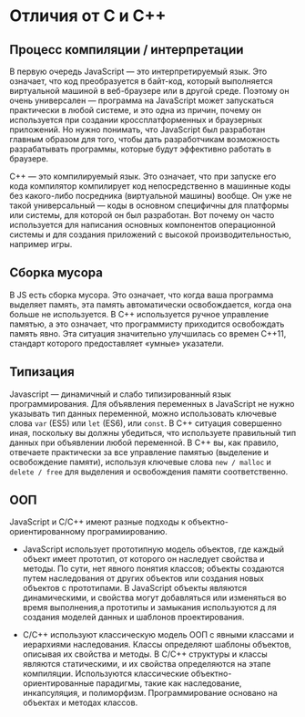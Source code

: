# Отличия от С и С++

## Процесс компиляции / интерпретации

В первую очередь JavaScript — это интерпретируемый язык. Это означает, что код преобразуется в байт-код, который выполняется виртуальной машиной в веб-браузере или в другой среде. Поэтому он очень универсален — программа на JavaScript может запускаться практически в любой системе, и это одна из причин, почему он используется при создании кроссплатформенных и браузерных приложений. Но нужно понимать, что JavaScript был разработан главным образом для того, чтобы дать разработчикам возможность разрабатывать программы, которые будут эффективно работать в браузере.

C++ — это компилируемый язык. Это означает, что при запуске его кода компилятор компилирует код непосредственно в машинные коды без какого-либо посредника (виртуальной машины) вообще. Он уже не такой универсальный — коды в основном специфичны для платформы или системы, для которой он был разработан. Вот почему он часто используется для написания основных компонентов операционной системы и для создания приложений с высокой производительностью, например игры.

## Сборка мусора

В JS есть сборка мусора. Это означает, что когда ваша программа выделяет память, эта память автоматически освобождается, когда она больше не используется. В C++ используется ручное управление памятью, а это означает, что программисту приходится освобождать память явно. Эта ситуация значительно улучшилась со времен C++11, стандарт которого предоставляет «умные» указатели.

## Типизация

Javascript — динамичный и слабо типизированный язык программирования. Для объявления переменных в JavaScript не нужно указывать тип данных переменной, можно использовать ключевые слова `var` (ES5) или `let` (ES6), или `const`. В C++ ситуация совершенно иная, поскольку вы должны убедиться, что используете правильный тип данных при объявлении любой переменной. В C++ вы, как правило, отвечаете практически за все управление памятью (выделение и освобождение памяти), используя ключевые слова `new / malloc` и `delete / free` для выделения и освобождения памяти соответственно.

## ООП

JavaScript и C/C++ имеют разные подходы к объектно-ориентированному програмиированию.

- JavaScript использует прототипную модель объектов, где каждый объект имеет прототип, от которого он наследует свойства и методы. По сути, нет явного понятия классов; объекты создаются путем наследования от других объектов или создания новых объектов с прототипами. В JavaScript объекты являются динамическими, и свойства могут добавляться или изменяться во время выполнения,а прототипы и замыкания используются д ля создания моделей данных и шаблонов проектирования.

- C/C++ используют классическую модель ООП с явными классами и иерархиями наследования. Классы определяют шаблоны объектов, описывая их свойства и методы. В C/C++ структуры и классы являются статическими, и их свойства определяются на этапе компиляции.
Используются классические объектно-ориентированные парадигмы, такие как наследование, инкапсуляция, и полиморфизм. Программирование основано на объектах и методах классов.
